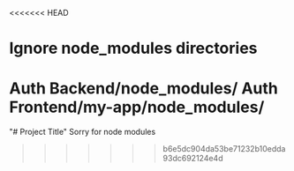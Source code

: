 <<<<<<< HEAD
# Ignore node_modules directories
Auth Backend/node_modules/
Auth Frontend/my-app/node_modules/
=======
"# Project Title" 
Sorry for node modules
>>>>>>> b6e5dc904da53be71232b10edda93dc692124e4d
